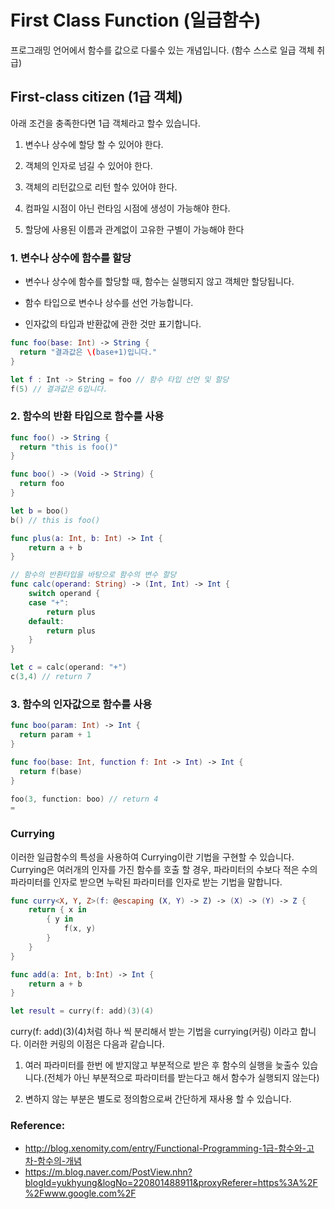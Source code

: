 # First Class Function (일급함수)

프로그래밍 언어에서 함수를 값으로 다룰수 있는 개념입니다. (함수 스스로 일급 객체 취급)

## First-class citizen (1급 객체)

아래 조건을 충족한다면 1급 객체라고 할수 있습니다.

1. 변수나 상수에 할당 할 수 있어야 한다.

2. 객체의 인자로 넘길 수 있어야 한다.

3. 객체의 리턴값으로 리턴 할수 있어야 한다.

4. 컴파일 시점이 아닌 런타임 시점에 생성이 가능해야 한다.

5. 할당에 사용된 이름과 관계없이 고유한 구별이 가능해야 한다


### 1. 변수나 상수에 함수를 할당

- 변수나 상수에 함수를 할당할 때, 함수는 실행되지 않고 객체만 할당됩니다.

- 함수 타입으로 변수나 상수를 선언 가능합니다.

- 인자값의 타입과 반환값에 관한 것만 표기합니다.

```swift
func foo(base: Int) -> String {
  return "결과값은 \(base+1)입니다."
}

let f : Int -> String = foo // 함수 타입 선언 및 할당
f(5) // 결과값은 6입니다.
```


### 2. 함수의 반환 타입으로 함수를 사용

```swift
func foo() -> String {
  return "this is foo()"
}

func boo() -> (Void -> String) {
  return foo
}

let b = boo()
b() // this is foo()
```
```swift
func plus(a: Int, b: Int) -> Int {
    return a + b
}

// 함수의 반환타입을 바탕으로 함수의 변수 할당
func calc(operand: String) -> (Int, Int) -> Int {
    switch operand {
    case "+":
        return plus
    default:
        return plus
    }
}

let c = calc(operand: "+")
c(3,4) // return 7
```

### 3. 함수의 인자값으로 함수를 사용

```swift
func boo(param: Int) -> Int {
  return param + 1
}

func foo(base: Int, function f: Int -> Int) -> Int {
  return f(base)
}

foo(3, function: boo) // return 4
=
```

### Currying

이러한 일급함수의 특성을 사용하여 Currying이란 기법을 구현할 수 있습니다. Currying은 여러개의 인자를 가진 함수를 호출 할 경우, 파라미터의 수보다 적은 수의 파라미터를 인자로 받으면 누락된 파라미터를 인자로 받는 기법을 말합니다.

```swift
func curry<X, Y, Z>(f: @escaping (X, Y) -> Z) -> (X) -> (Y) -> Z {
    return { x in
        { y in
            f(x, y)
        }
    }
}

func add(a: Int, b:Int) -> Int {
    return a + b
}

let result = curry(f: add)(3)(4)
```

curry(f: add)(3)(4)처럼 하나 씩 분리해서 받는 기법을 currying(커링) 이라고 합니다. 이러한 커링의 이점은 다음과 같습니다.

1. 여러 파라미터를 한번 에 받지않고 부분적으로 받은 후 함수의 실행을 늦출수 있습니다.(전체가 아닌 부분적으로 파라미터를 받는다고 해서 함수가 실행되지 않는다)

2. 변하지 않는 부분은 별도로 정의함으로써 간단하게 재사용 할 수 있습니다.


### Reference:
- http://blog.xenomity.com/entry/Functional-Programming-1급-함수와-고차-함수의-개념
- https://m.blog.naver.com/PostView.nhn?blogId=yukhyung&logNo=220801488911&proxyReferer=https%3A%2F%2Fwww.google.com%2F
